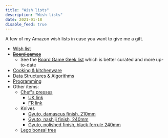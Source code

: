 ```yaml
---
title: "Wish lists"
description: "Wish lists"
date: 2021-01-18
disable_feed: true
---
```


A few of my Amazon wish lists in case you want to give me a gift.

* [Wish list](https://www.amazon.fr/hz/wishlist/ls/1FT0IO9JJTX57)
* ~~[Board games](https://www.amazon.fr/hz/wishlist/ls/2NY50W36THGMW)~~
  * See the [Board Game Geek list](https://boardgamegeek.com/wishlist/Ambroisie)
  which is better curated and more up-to-date
* [Cooking & kitchenware](https://www.amazon.fr/hz/wishlist/ls/2MNRCLPNABZSU)
* [Data Structures & Algorithms](https://www.amazon.fr/hz/wishlist/ls/2XZPQSBOGOFC3)
* [Programming](https://www.amazon.fr/hz/wishlist/ls/1R4KFV4H2D8IF)
* Other items:
  * [Chef's presses](https://www.thechefspress.com/shop)
    * [UK link](https://www.kitchenprovisions.co.uk/products/the-chefs-press-8oz-13oz)
    * [FR link](https://www.thekitchenlab.fr/fr/p/la-presse-du-chef-poids-de-friture-bruce-hill-13-oz/)
  * Knives
    * [Gyuto, damascus finish, 210mm](https://www.kitchenprovisions.co.uk/collections/stainless-steel/products/gyuto-knife-vg10-damascus-finish-ohishi)
    * [Gyuto, nashiji finish, 240mm](https://www.kitchenprovisions.co.uk/collections/kanehiro/products/gyuto-knife-ginsan-stainless-steel-nashiji-finish-kanehiro?variant=39743550718014)
    * [Gyuto, polished finish, black ferrule 240mm](https://www.kitchenprovisions.co.uk/collections/sukenari/products/gyuto-knife-hap40-powder-steel-polished-finish-sukenari?variant=39743545016382)
  * [Lego bonsai tree](https://www.lego.com/en-gb/product/bonsai-tree-10281)
